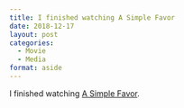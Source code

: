 ```yaml
---
title: I finished watching A Simple Favor
date: 2018-12-17
layout: post
categories: 
  - Movie
  - Media
format: aside
---
```


I finished watching [A Simple Favor](https://www.imdb.com/title/tt7040874/?ref_=fn_al_tt_1).